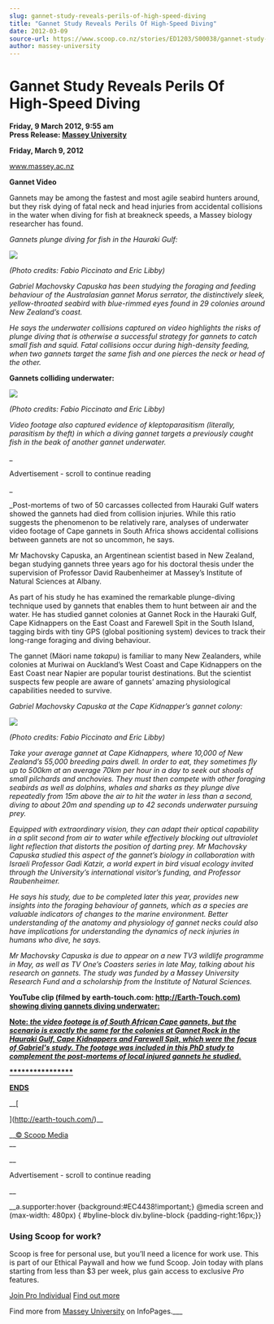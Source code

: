 ```yaml
---
slug: gannet-study-reveals-perils-of-high-speed-diving
title: "Gannet Study Reveals Perils Of High-Speed Diving"
date: 2012-03-09
source-url: https://www.scoop.co.nz/stories/ED1203/S00038/gannet-study-reveals-perils-of-high-speed-diving.htm
author: massey-university
---
```

Gannet Study Reveals Perils Of High-Speed Diving
================================================

**Friday, 9 March 2012, 9:55 am**  
**Press Release: [Massey University](https://info.scoop.co.nz/Massey_University)**

**Friday, March 9, 2012**

www.massey.ac.nz  

**Gannet Video**

  
  
  
Gannets may be among the fastest and most agile seabird hunters around, but they risk dying of fatal neck and head injuries from accidental collisions in the water when diving for fish at breakneck speeds, a Massey biology researcher has found.

_Gannets plunge diving for fish in the Hauraki Gulf:_

_![](http://img.scoop.co.nz/stories/images/1203/ad648f73a47b6e643f0b.jpeg)_

_(_Photo credits: Fabio Piccinato and Eric Libby)__

_Gabriel Machovsky Capuska has been studying the foraging and feeding behaviour of the Australasian gannet _Morus serrator,_ the distinctively sleek, yellow-throated seabird with blue-rimmed eyes found in 29 colonies around New Zealand’s coast._

_He says the underwater collisions captured on video highlights the risks of plunge diving that is otherwise a successful strategy for gannets to catch small fish and squid. Fatal collisions occur during high-density feeding, when two gannets target the same fish and one pierces the neck or head of the other._

__Gannets colliding underwater:__

_![](http://img.scoop.co.nz/stories/images/1203/699ecb8c98045a13b48d.jpeg)_

_(_Photo credits: Fabio Piccinato and Eric Libby)__

_Video footage also captured evidence of kleptoparasitism (literally, parasitism by theft) in which a diving gannet targets a previously caught fish in the beak of another gannet underwater._

_

Advertisement - scroll to continue reading











_

_Post-mortems of two of 50 carcasses collected from Hauraki Gulf waters showed the gannets had died from collision injuries. While this ratio suggests the phenomenon to be relatively rare, analyses of underwater video footage of Cape gannets in South Africa shows accidental collisions between gannets are not so uncommon, he says.

Mr Machovsky Capuska, an Argentinean scientist based in New Zealand, began studying gannets three years ago for his doctoral thesis under the supervision of Professor David Raubenheimer at Massey’s Institute of Natural Sciences at Albany.

As part of his study he has examined the remarkable plunge-diving technique used by gannets that enables them to hunt between air and the water. He has studied gannet colonies at Gannet Rock in the Hauraki Gulf, Cape Kidnappers on the East Coast and Farewell Spit in the South Island, tagging birds with tiny GPS (global positioning system) devices to track their long-range foraging and diving behaviour.

The gannet (Mäori name _takapu_) is familiar to many New Zealanders, while colonies at Muriwai on Auckland’s West Coast and Cape Kidnappers on the East Coast near Napier are popular tourist destinations. But the scientist suspects few people are aware of gannets’ amazing physiological capabilities needed to survive.

_Gabriel Machovsky Capuska at the Cape Kidnapper’s gannet colony:_

_![](http://img.scoop.co.nz/stories/images/1203/4ef05e3d88bd036bd812.jpeg)_

_(_Photo credits: Fabio Piccinato and Eric Libby)__

_Take your average gannet at Cape Kidnappers, where 10,000 of New Zealand’s 55,000 breeding pairs dwell. In order to eat, they sometimes fly up to 500km at an average 70km per hour in a day to seek out shoals of small pilchards and anchovies. They must then compete with other foraging seabirds as well as dolphins, whales and sharks as they plunge dive repeatedly from 15m above the air to hit the water in less than a second, diving to about 20m and spending up to 42 seconds underwater pursuing prey._

_Equipped with extraordinary vision, they can adapt their optical capability in a split second from air to water while effectively blocking out ultraviolet light reflection that distorts the position of darting prey. Mr Machovsky Capuska studied this aspect of the gannet’s biology in collaboration with Israeli Professor Gadi Katzir, a world expert in bird visual ecology invited through the University’s international visitor’s funding, and Professor Raubenheimer._

_He says his study, due to be completed later this year, provides new insights into the foraging behaviour of gannets, which as a species are valuable indicators of changes to the marine environment. Better understanding of the anatomy and physiology of gannet necks could also have implications for understanding the dynamics of neck injuries in humans who dive, he says._

_Mr Machovsky Capuska is due to appear on a new TV3 wildlife programme in May, as well as TV One’s Coasters series in late May, talking about his research on gannets. The study was funded by a Massey University Research Fund and a scholarship from the Institute of Natural Sciences._

__YouTube clip (filmed by earth-touch.com: [http://Earth-Touch.com) showing diving gannets diving underwater:](http://earth-touch.com/)__

__[**Note:** _the video footage is of South African Cape gannets, but the scenario is exactly the same for the colonies at Gannet Rock in the Hauraki Gulf, Cape Kidnappers and Farewell Spit, which were the focus of Gabriel's study. The footage was included in this PhD study to complement the post-mortems of local injured gannets he studied._](http://earth-touch.com/)__

__[\*\*\*\*\*\*\*\*\*\*\*\*\*\*\*\*](http://earth-touch.com/)__

__[ENDS](http://earth-touch.com/)__

__[  
  
](http://earth-touch.com/)__

__[](http://earth-touch.com/)[© Scoop Media](http://www.scoop.co.nz/about/terms.html)  
__

__

Advertisement - scroll to continue reading



__

__a.supporter:hover {background:#EC4438!important;} @media screen and (max-width: 480px) { #byline-block div.byline-block {padding-right:16px;}}

### Using Scoop for work?

Scoop is free for personal use, but you’ll need a licence for work use. This is part of our Ethical Paywall and how we fund Scoop. Join today with plans starting from less than $3 per week, plus gain access to exclusive _Pro_ features.  
  
[Join Pro Individual](https://pro.scoop.co.nz/Individual/?from=ProIn24) [Find out more](https://pro.scoop.co.nz/using-scoop-for-work/?from=ProIn24)

Find more from [Massey University](https://info.scoop.co.nz/Massey_University) on InfoPages.___